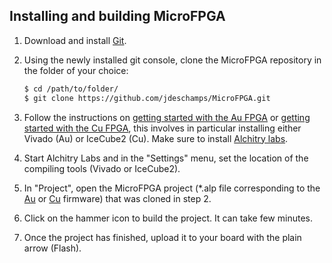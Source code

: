 ## Installing and building MicroFPGA



1. Download and install [Git](https://git-scm.com/downloads).

2. Using the newly installed git console, clone the MicroFPGA repository in the folder of your choice:

   ```bash
   $ cd /path/to/folder/
   $ git clone https://github.com/jdeschamps/MicroFPGA.git
   ```

3. Follow the instructions on [getting started with the Au FPGA](https://alchitry.com/blogs/tutorials/getting-started-with-the-au) or [getting started with the Cu FPGA](https://alchitry.com/blogs/tutorials/getting-started-with-the-cu), this involves in particular installing either Vivado (Au) or IceCube2 (Cu). Make sure to install [Alchitry labs](https://alchitry.com/pages/alchitry-labs).

4. Start Alchitry Labs and in the "Settings" menu, set the location of the compiling tools (Vivado or IceCube2).

5. In "Project", open the MicroFPGA project (*.alp file corresponding to the [Au](https://github.com/jdeschamps/MicroFPGA/tree/master/Au_firmware) or [Cu](https://github.com/jdeschamps/MicroFPGA/tree/master/Cu_firmware) firmware) that was cloned in step 2. 

6. Click on the hammer icon to build the project. It can take few minutes.

7. Once the project has finished, upload it to your board with the plain arrow (Flash).


